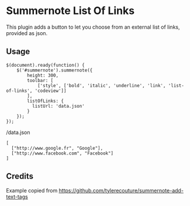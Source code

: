 # Summernote List Of Links

This plugin adds a button to let you choose from an external list of links, provided as json.

## Usage

    $(document).ready(function() {
        $('#summernote').summernote({
            height: 300,
            toolbar: [
                ['style', ['bold', 'italic', 'underline', 'link', 'list-of-links', 'codeview']]
            ],
            listOfLinks: {
              listUrl: 'data.json'
            }
        });
    });

/data.json

    [
      ["http://www.google.fr", "Google"],
      ["http://www.facebook.com", "Facebook"]
    ]

## Credits

Example copied from https://github.com/tylerecouture/summernote-add-text-tags